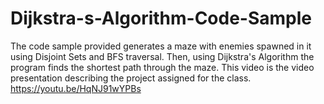 # Dijkstra-s-Algorithm-Code-Sample
The code sample provided generates a maze with enemies spawned in it using Disjoint Sets and BFS traversal. Then, using Dijkstra's Algorithm the program finds the shortest path through the maze.
This video is the video presentation describing the project assigned for the class. https://youtu.be/HqNJ91wYPBs

